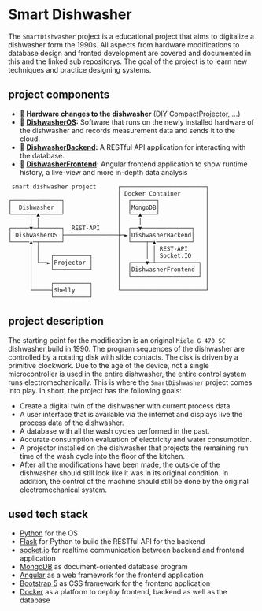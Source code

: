 # Smart Dishwasher

The `SmartDishwasher` project is a educational project that aims to digitalize a dishwasher form the 1990s.
All aspects from hardware modifications to database design and fronted development are covered and documented in this and the linked sub repositorys.
The goal of the project is to learn new techniques and practice designing systems.

## project components
- :pushpin: **Hardware changes to the dishwasher** ([DIY CompactProjector](https://github.com/AmbroAnalog/CompactProjectorPCB), ...)
- :pushpin: **[DishwasherOS](https://github.com/AmbroAnalog/DishwasherOS):** Software that runs on the newly installed hardware of the dishwasher and records measurement data and sends it to the cloud.
- :pushpin: **[DishwasherBackend](https://github.com/AmbroAnalog/DishwasherBackend):** A RESTful API application for interacting with the database.
- :pushpin: **[DishwasherFrontend](https://github.com/AmbroAnalog/DishwasherFrontend):** Angular frontend application to show runtime history, a live-view and more in-depth data analysis

```
 smart dishwasher project      ┌────────────────────────┐
                               │ Docker Container       │
┌──────────────┐               │  ┌───────┐             │
│  Dishwasher  │               │  │MongoDB│             │
└─────┬─▲──────┘               │  └──▲────┘             │
      │ │                      │     │                  │
┌─────▼─┴──────┐  REST-API     │  ┌──▼──────────────┐   │
│ DishwasherOS ├───────────────┼─►│DishwasherBackend│   │
└─────▲─┬──────┘               │  └────┬─▲──────────┘   │
      │ │                      │       │ │ REST-API     │
      │ │   ┌──────────┐       │       │ │ Socket.IO    │
      │ └──►│Projector │       │  ┌────▼─┴────────────┐ │
      │     └──────────┘       │  │DishwasherFrontend │ │
      │                        │  └───────────────────┘ │
      │     ┌──────────┐       │                        │
      └─────┤Shelly    │       └────────────────────────┘
            └──────────┘
```

## project description
The starting point for the modification is an original `Miele G 470 SC` dishwasher build in 1990. The program sequences of the dishwasher are controlled by a rotating disk with slide contacts. The disk is driven by a primitive clockwork. Due to the age of the device, not a single microcontroller is used in the entire dishwasher, the entire control system runs electromechanically.
This is where the `SmartDishwasher` project comes into play. In short, the project has the following goals:
- Create a digital twin of the dishwasher with current process data.
- A user interface that is available via the internet and displays live the process data of the dishwasher. 
- A database with all the wash cycles performed in the past.
- Accurate consumption evaluation of electricity and water consumption.
- A projector installed on the dishwasher that projects the remaining run time of the wash cycle into the floor of the kitchen.
- After all the modifications have been made, the outside of the dishwasher should still look like it was in its original condition. In addition, the control of the machine should still be done by the original electromechanical system.


## used tech stack
- [Python](https://github.com/python) for the OS
- [Flask](https://github.com/pallets/flask) for Python to build the RESTful API for the backend
- [socket.io](https://github.com/socketio/socket.io) for realtime communication between backend and frontend application
- [MongoDB](https://github.com/mongodb/mongo) as document-oriented database program
- [Angular](https://angular.io/) as a web framework for the frontend application
- [Bootstrap 5](https://github.com/twbs/bootstrap) as CSS framework for the frontend application
- [Docker](https://www.docker.com/) as a platform to deploy frontend, backend as well as the database

